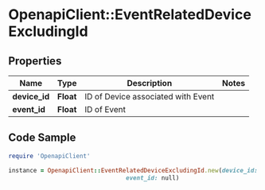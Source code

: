 # OpenapiClient::EventRelatedDeviceExcludingId

## Properties

Name | Type | Description | Notes
------------ | ------------- | ------------- | -------------
**device_id** | **Float** | ID of Device associated with Event | 
**event_id** | **Float** | ID of Event | 

## Code Sample

```ruby
require 'OpenapiClient'

instance = OpenapiClient::EventRelatedDeviceExcludingId.new(device_id: null,
                                 event_id: null)
```


